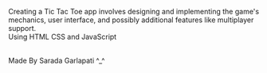 Creating a Tic Tac Toe app involves designing and implementing the game's mechanics, user interface, and possibly additional features like multiplayer support.<br>
Using HTML CSS and JavaScript<br><br>

Made By Sarada Garlapati ^_^
